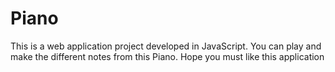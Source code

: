 # Piano
This is a web application project developed in JavaScript. You can play and make the different notes from this Piano. Hope you must like this application
